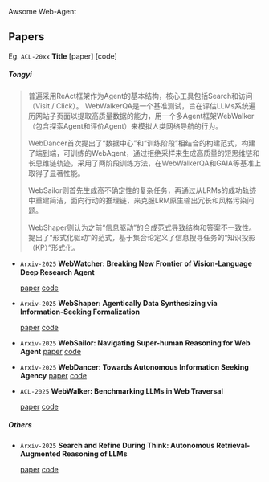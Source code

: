 Awsome Web-Agent

## Papers

Eg. `ACL-20xx` **Title** [paper] [code]

##### Tongyi

>普遍采用ReAct框架作为Agent的基本结构，核心工具包括Search和访问（Visit / Click）。
>WebWalkerQA是一个基准测试，旨在评估LLMs系统遍历网站子页面以提取高质量数据的能力，用一个多Agent框架WebWalker（包含探索Agent和评价Agent）来模拟人类网络导航的行为。
>
>WebDancer首次提出了“数据中心”和“训练阶段”相结合的构建范式，构建了端到端，可训练的WebAgent，通过拒绝采样来生成高质量的短思维链和长思维链轨迹，采用了两阶段训练方法，在WebWalkerQA和GAIA等基准上取得了显著性能。
>
>WebSailor则首先生成高不确定性的复杂任务，再通过从LRMs的成功轨迹中重建简洁，面向行动的推理链，来克服LRM原生输出冗长和风格污染问题。
>
>WebShaper则认为之前“信息驱动”的合成范式导致结构和答案不一致性。提出了“形式化驱动”的范式，基于集合论定义了信息搜寻任务的“知识投影（KP）”形式化。

- `Arxiv-2025` **WebWatcher: Breaking New Frontier of Vision-Language Deep Research Agent**

  [paper](https://arxiv.org/pdf/2508.05748) [code](https://github.com/Alibaba-NLP/WebAgent) 

- `Arxiv-2025` **WebShaper: Agentically Data Synthesizing via Information-Seeking Formalization**

  [paper](https://arxiv.org/pdf/2507.15061) [code](https://github.com/Alibaba-NLP/WebAgent) 

- `Arxiv-2025` **WebSailor: Navigating Super-human Reasoning for Web Agent**    [paper](https://arxiv.org/pdf/2507.02592) [code](https://github.com/Alibaba-NLP/WebAgent) 

- `Arxiv-2025` **WebDancer: Towards Autonomous Information Seeking Agency**   [paper](https://arxiv.org/pdf/2505.22648) [code](https://github.com/Alibaba-NLP/WebAgent) 

- `ACL-2025` **WebWalker: Benchmarking LLMs in Web Traversal**

  [paper](https://arxiv.org/pdf/2501.07572) [code](https://github.com/Alibaba-NLP/WebAgent) 

  

##### Others

- `Arxiv-2025` **Search and Refine During Think: Autonomous Retrieval-Augmented Reasoning of LLMs**

  [paper](https://arxiv.org/pdf/2505.11277) [code](https://github.com/syr-cn/AutoRefine) 





